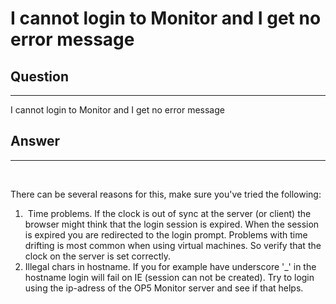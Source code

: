 # I cannot login to Monitor and I get no error message

## Question

* * * * *

I cannot login to Monitor and I get no error message

## Answer

* * * * *

 

There can be several reasons for this, make sure you've tried the following:

1.   Time problems. If the clock is out of sync at the server (or client) the browser might think that the login session is expired. When the session is expired you are redirected to the login prompt. Problems with time drifting is most common when using virtual machines. So verify that the clock on the server is set correctly.
2.  Illegal chars in hostname. If you for example have underscore '\_' in the hostname login will fail on IE (session can not be created). Try to login using the ip-adress of the OP5 Monitor server and see if that helps.

